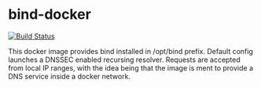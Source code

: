 # bind-docker
[![Build Status](https://travis-ci.org/dnscryptio/bind-docker.svg?branch=master)](https://travis-ci.org/dnscryptio/bind-docker)

This docker image provides bind installed in /opt/bind prefix. Default config launches a DNSSEC enabled recursing resolver. Requests are accepted from local IP ranges, with the idea being that the image is ment to provide a DNS service inside a docker network.
